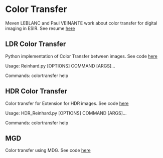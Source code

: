 # Color Transfer

Meven LEBLANC and Paul VEINANTE work about color transfer for digital imaging in ESIR. 
See resume [here](ColorTransferResume.pdf)

## LDR Color Transfer

Python implementation of Color Transfer between images. 
See code [here](src/Reinhard.py)

Usage: Reinhard.py [OPTIONS] COMMAND [ARGS]...

Commands:
  colortransfer 
  help

## HDR Color Transfer

Color transfer for Extension for HDR images. 
See code [here](src/HDR_Reinhard.py)

Usage: HDR_Reinhard.py [OPTIONS] COMMAND [ARGS]...

Commands:
  colortransfer
  help

## MGD 

Color transfer using MDG.
See code [here](src/base_colortransfer.py)
